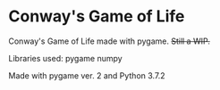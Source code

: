 # Conway's Game of Life

Conway's Game of Life made with pygame.
~~Still a WIP.~~

Libraries used:
pygame
numpy


Made with pygame ver. 2 and Python 3.7.2

